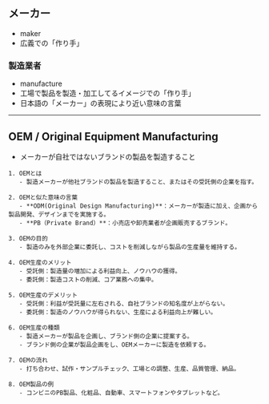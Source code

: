 ## メーカー
- maker
- 広義での「作り手」
### 製造業者
- manufacture
- 工場で製品を製造・加工してるイメージでの「作り手」
- 日本語の「メーカー」の表現により近い意味の言葉

---

## OEM / Original Equipment Manufacturing
- メーカーが自社ではないブランドの製品を製造すること
```
1. OEMとは
   - 製造メーカーが他社ブランドの製品を製造すること、またはその受託側の企業を指す。

2. OEMと似た意味の言葉
   - **ODM(Original Design Manufacturing)**：メーカーが製造に加え、企画から製品開発、デザインまでを実施する。
   - **PB（Private Brand）**：小売店や卸売業者が企画販売するブランド。

3. OEMの目的
   - 製造のみを外部企業に委託し、コストを削減しながら製品の生産量を維持する。

4. OEM生産のメリット
   - 受託側：製造量の増加による利益向上、ノウハウの獲得。
   - 委託側：製造コストの削減、コア業務への集中。

5. OEM生産のデメリット
   - 受託側：利益が受託量に左右される、自社ブランドの知名度が上がらない。
   - 委託側：製造のノウハウが得られない、生産による利益向上が難しい。

6. OEM生産の種類
   - 製造メーカーが製品を企画し、ブランド側の企業に提案する。
   - ブランド側の企業が製品企画をし、OEMメーカーに製造を依頼する。

7. OEMの流れ
   - 打ち合わせ、試作・サンプルチェック、工場との調整、生産、品質管理、納品。

8. OEM製品の例
   - コンビニのPB製品、化粧品、自動車、スマートフォンやタブレットなど。
```
